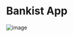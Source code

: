# Bankist App

![image](https://user-images.githubusercontent.com/106253049/201103774-444135f7-9472-46ca-8e4c-338e46c4bdc9.png)
